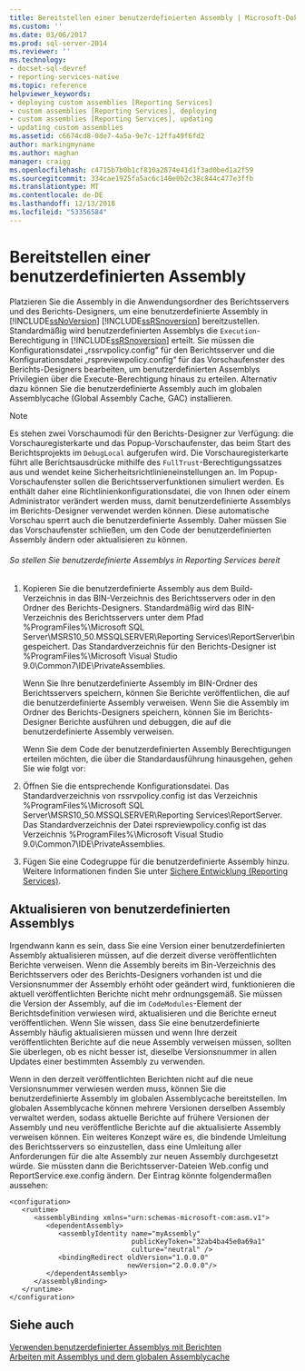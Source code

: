 ```yaml
---
title: Bereitstellen einer benutzerdefinierten Assembly | Microsoft-Dokumentation
ms.custom: ''
ms.date: 03/06/2017
ms.prod: sql-server-2014
ms.reviewer: ''
ms.technology:
- docset-sql-devref
- reporting-services-native
ms.topic: reference
helpviewer_keywords:
- deploying custom assemblies [Reporting Services]
- custom assemblies [Reporting Services], deploying
- custom assemblies [Reporting Services], updating
- updating custom assemblies
ms.assetid: c6674cd8-0de7-4a5a-9e7c-12ffa49f6fd2
author: markingmyname
ms.author: maghan
manager: craigg
ms.openlocfilehash: c4715b7b0b1cf810a2874e41d1f3ad0bed1a2f59
ms.sourcegitcommit: 334cae1925fa5ac6c140e0b2c38c844c477e3ffb
ms.translationtype: MT
ms.contentlocale: de-DE
ms.lasthandoff: 12/13/2018
ms.locfileid: "53356584"
---
```

# <a name="deploying-a-custom-assembly"></a>Bereitstellen einer benutzerdefinierten Assembly
  Platzieren Sie die Assembly in die Anwendungsordner des Berichtsservers und des Berichts-Designers, um eine benutzerdefinierte Assembly in [!INCLUDE[ssNoVersion](../../includes/ssnoversion-md.md)] [!INCLUDE[ssRSnoversion](../../includes/ssrsnoversion-md.md)] bereitzustellen. Standardmäßig wird benutzerdefinierten Assemblys die `Execution`-Berechtigung in [!INCLUDE[ssRSnoversion](../../includes/ssrsnoversion-md.md)] erteilt. Sie müssen die Konfigurationsdatei „rssrvpolicy.config“ für den Berichtsserver und die Konfigurationsdatei „rspreviewpolicy.config“ für das Vorschaufenster des Berichts-Designers bearbeiten, um benutzerdefinierten Assemblys Privilegien über die Execute-Berechtigung hinaus zu erteilen. Alternativ dazu können Sie die benutzerdefinierte Assembly auch im globalen Assemblycache (Global Assembly Cache, GAC) installieren.  
  
> [!NOTE]  
>  Es stehen zwei Vorschaumodi für den Berichts-Designer zur Verfügung: die Vorschauregisterkarte und das Popup-Vorschaufenster, das beim Start des Berichtsprojekts im `DebugLocal` aufgerufen wird. Die Vorschauregisterkarte führt alle Berichtsausdrücke mithilfe des `FullTrust`-Berechtigungssatzes aus und wendet keine Sicherheitsrichtlinieneinstellungen an. Im Popup-Vorschaufenster sollen die Berichtsserverfunktionen simuliert werden. Es enthält daher eine Richtlinienkonfigurationsdatei, die von Ihnen oder einem Administrator verändert werden muss, damit benutzerdefinierte Assemblys im Berichts-Designer verwendet werden können. Diese automatische Vorschau sperrt auch die benutzerdefinierte Assembly. Daher müssen Sie das Vorschaufenster schließen, um den Code der benutzerdefinierten Assembly ändern oder aktualisieren zu können.  
  
###### <a name="to-deploy-a-custom-assembly-in-reporting-services"></a>So stellen Sie benutzerdefinierte Assemblys in Reporting Services bereit  
  
1.  Kopieren Sie die benutzerdefinierte Assembly aus dem Build-Verzeichnis in das BIN-Verzeichnis des Berichtsservers oder in den Ordner des Berichts-Designers. Standardmäßig wird das BIN-Verzeichnis des Berichtsservers unter dem Pfad %ProgramFiles%\Microsoft SQL Server\MSRS10_50.MSSQLSERVER\Reporting Services\ReportServer\bin gespeichert. Das Standardverzeichnis für den Berichts-Designer ist %ProgramFiles%\Microsoft Visual Studio 9.0\Common7\IDE\PrivateAssemblies.  
  
     Wenn Sie Ihre benutzerdefinierte Assembly im BIN-Ordner des Berichtsservers speichern, können Sie Berichte veröffentlichen, die auf die benutzerdefinierte Assembly verweisen. Wenn Sie die Assembly im Ordner des Berichts-Designers speichern, können Sie im Berichts-Designer Berichte ausführen und debuggen, die auf die benutzerdefinierte Assembly verweisen.  
  
     Wenn Sie dem Code der benutzerdefinierten Assembly Berechtigungen erteilen möchten, die über die Standardausführung hinausgehen, gehen Sie wie folgt vor:  
  
2.  Öffnen Sie die entsprechende Konfigurationsdatei. Das Standardverzeichnis von rssrvpolicy.config ist das Verzeichnis %ProgramFiles%\Microsoft SQL Server\MSRS10_50.MSSQLSERVER\Reporting Services\ReportServer. Das Standardverzeichnis der Datei rspreviewpolicy.config ist das Verzeichnis %ProgramFiles%\Microsoft Visual Studio 9.0\Common7\IDE\PrivateAssemblies.  
  
3.  Fügen Sie eine Codegruppe für die benutzerdefinierte Assembly hinzu. Weitere Informationen finden Sie unter [Sichere Entwicklung (Reporting Services)](../extensions/secure-development/secure-development-reporting-services.md).  
  
## <a name="updating-custom-assemblies"></a>Aktualisieren von benutzerdefinierten Assemblys  
 Irgendwann kann es sein, dass Sie eine Version einer benutzerdefinierten Assembly aktualisieren müssen, auf die derzeit diverse veröffentlichten Berichte verweisen. Wenn die Assembly bereits im Bin-Verzeichnis des Berichtsservers oder des Berichts-Designers vorhanden ist und die Versionsnummer der Assembly erhöht oder geändert wird, funktionieren die aktuell veröffentlichten Berichte nicht mehr ordnungsgemäß. Sie müssen die Version der Assembly, auf die im `CodeModules`-Element der Berichtsdefinition verwiesen wird, aktualisieren und die Berichte erneut veröffentlichen. Wenn Sie wissen, dass Sie eine benutzerdefinierte Assembly häufig aktualisieren müssen und wenn Ihre derzeit veröffentlichten Berichte auf die neue Assembly verweisen müssen, sollten Sie überlegen, ob es nicht besser ist, dieselbe Versionsnummer in allen Updates einer bestimmten Assembly zu verwenden.  
  
 Wenn in den derzeit veröffentlichten Berichten nicht auf die neue Versionsnummer verwiesen werden muss, können Sie die benutzerdefinierte Assembly im globalen Assemblycache bereitstellen. Im globalen Assemblycache können mehrere Versionen derselben Assembly verwaltet werden, sodass aktuelle Berichte auf frühere Versionen der Assembly und neu veröffentliche Berichte auf die aktualisierte Assembly verweisen können. Ein weiteres Konzept wäre es, die bindende Umleitung des Berichtsservers so einzustellen, dass eine Umleitung aller Anforderungen für die alte Assembly zur neuen Assembly durchgesetzt würde. Sie müssten dann die Berichtsserver-Dateien Web.config und ReportService.exe.config ändern. Der Eintrag könnte folgendermaßen aussehen:  
  
```  
<configuration>  
   <runtime>  
      <assemblyBinding xmlns="urn:schemas-microsoft-com:asm.v1">  
         <dependentAssembly>  
            <assemblyIdentity name="myAssembly"  
                              publicKeyToken="32ab4ba45e0a69a1"  
                              culture="neutral" />  
            <bindingRedirect oldVersion="1.0.0.0"  
                             newVersion="2.0.0.0"/>  
         </dependentAssembly>  
      </assemblyBinding>  
   </runtime>  
</configuration>  
```  
  
## <a name="see-also"></a>Siehe auch  
 [Verwenden benutzerdefinierter Assemblys mit Berichten](using-custom-assemblies-with-reports.md)   
 [Arbeiten mit Assemblys und dem globalen Assemblycache](https://go.microsoft.com/fwlink/?LinkId=63912)  
  
  
